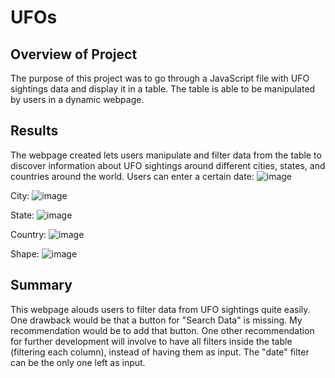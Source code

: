 # UFOs

## Overview of Project
The purpose of this project was to go through a JavaScript file with UFO sightings data and display it in a table. The table is able to be manipulated by users in a dynamic webpage. 

## Results
The webpage created lets users manipulate and filter data from the table to discover information about UFO sightings around different cities, states, and countries around the world. 
Users can enter a certain date:
![image](https://user-images.githubusercontent.com/104812189/192272199-e1660490-f8f0-4e80-ba55-ea1a277a3d77.png)

City:
![image](https://user-images.githubusercontent.com/104812189/192272345-78ca299e-5442-421f-8e48-833512b9902d.png)

State:
![image](https://user-images.githubusercontent.com/104812189/192272462-c533edcd-6b0d-4583-b5b2-646da952ab42.png)

Country:
![image](https://user-images.githubusercontent.com/104812189/192272655-87a0aaf5-9908-428b-9937-df6558dc41b1.png)

Shape:
![image](https://user-images.githubusercontent.com/104812189/192272765-ee60b669-2a57-4044-bcaa-147ea19e06be.png)

## Summary
This webpage alouds users to filter data from UFO sightings quite easily. One drawback would be that a button for "Search Data" is missing. My recommendation would be to add that button. One other recommendation for further development will involve to have all filters inside the table (filtering each column), instead of having them as input. The "date" filter can be the only one left as input. 
